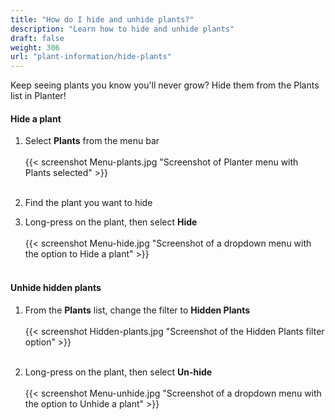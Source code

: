```yaml
---
title: "How do I hide and unhide plants?"
description: "Learn how to hide and unhide plants"
draft: false
weight: 306
url: "plant-information/hide-plants"
---
```


Keep seeing plants you know you'll never grow?  Hide them from the Plants list in Planter!

#### Hide a plant
1. Select **Plants** from the menu bar<br /><br />
{{< screenshot Menu-plants.jpg "Screenshot of Planter menu with Plants selected" >}}<br /><br />

2. Find the plant you want to hide

3. Long-press on the plant, then select **Hide**<br /><br />
{{< screenshot Menu-hide.jpg "Screenshot of a dropdown menu with the option to Hide a plant" >}}<br /><br />

#### Unhide hidden plants
1. From the **Plants** list, change the filter to **Hidden Plants**<br /><br />
{{< screenshot Hidden-plants.jpg "Screenshot of the Hidden Plants filter option" >}}<br /><br />

2. Long-press on the plant, then select **Un-hide**<br /><br />
{{< screenshot Menu-unhide.jpg "Screenshot of a dropdown menu with the option to Unhide a plant" >}}
